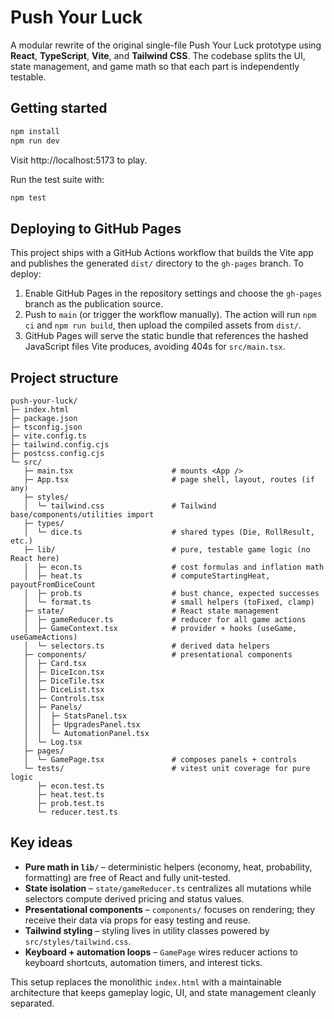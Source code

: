 # Push Your Luck

A modular rewrite of the original single-file Push Your Luck prototype using **React**, **TypeScript**, **Vite**, and **Tailwind CSS**. The codebase splits the UI, state management, and game math so that each part is independently testable.

## Getting started

```bash
npm install
npm run dev
```

Visit http://localhost:5173 to play.

Run the test suite with:

```bash
npm test
```

## Deploying to GitHub Pages

This project ships with a GitHub Actions workflow that builds the Vite app and
publishes the generated `dist/` directory to the `gh-pages` branch. To deploy:

1. Enable GitHub Pages in the repository settings and choose the `gh-pages`
   branch as the publication source.
2. Push to `main` (or trigger the workflow manually). The action will run
   `npm ci` and `npm run build`, then upload the compiled assets from `dist/`.
3. GitHub Pages will serve the static bundle that references the hashed
   JavaScript files Vite produces, avoiding 404s for `src/main.tsx`.

## Project structure

```
push-your-luck/
├─ index.html
├─ package.json
├─ tsconfig.json
├─ vite.config.ts
├─ tailwind.config.cjs
├─ postcss.config.cjs
└─ src/
   ├─ main.tsx                      # mounts <App />
   ├─ App.tsx                       # page shell, layout, routes (if any)
   ├─ styles/
   │  └─ tailwind.css               # Tailwind base/components/utilities import
   ├─ types/
   │  └─ dice.ts                    # shared types (Die, RollResult, etc.)
   ├─ lib/                          # pure, testable game logic (no React here)
   │  ├─ econ.ts                    # cost formulas and inflation math
   │  ├─ heat.ts                    # computeStartingHeat, payoutFromDiceCount
   │  ├─ prob.ts                    # bust chance, expected successes
   │  └─ format.ts                  # small helpers (toFixed, clamp)
   ├─ state/                        # React state management
   │  ├─ gameReducer.ts             # reducer for all game actions
   │  ├─ GameContext.tsx            # provider + hooks (useGame, useGameActions)
   │  └─ selectors.ts               # derived data helpers
   ├─ components/                   # presentational components
   │  ├─ Card.tsx
   │  ├─ DiceIcon.tsx
   │  ├─ DiceTile.tsx
   │  ├─ DiceList.tsx
   │  ├─ Controls.tsx
   │  ├─ Panels/
   │  │  ├─ StatsPanel.tsx
   │  │  ├─ UpgradesPanel.tsx
   │  │  └─ AutomationPanel.tsx
   │  └─ Log.tsx
   ├─ pages/
   │  └─ GamePage.tsx               # composes panels + controls
   └─ tests/                        # vitest unit coverage for pure logic
      ├─ econ.test.ts
      ├─ heat.test.ts
      ├─ prob.test.ts
      └─ reducer.test.ts
```

## Key ideas

* **Pure math in `lib/`** – deterministic helpers (economy, heat, probability, formatting) are free of React and fully unit-tested.
* **State isolation** – `state/gameReducer.ts` centralizes all mutations while selectors compute derived pricing and status values.
* **Presentational components** – `components/` focuses on rendering; they receive their data via props for easy testing and reuse.
* **Tailwind styling** – styling lives in utility classes powered by `src/styles/tailwind.css`.
* **Keyboard + automation loops** – `GamePage` wires reducer actions to keyboard shortcuts, automation timers, and interest ticks.

This setup replaces the monolithic `index.html` with a maintainable architecture that keeps gameplay logic, UI, and state management cleanly separated.
